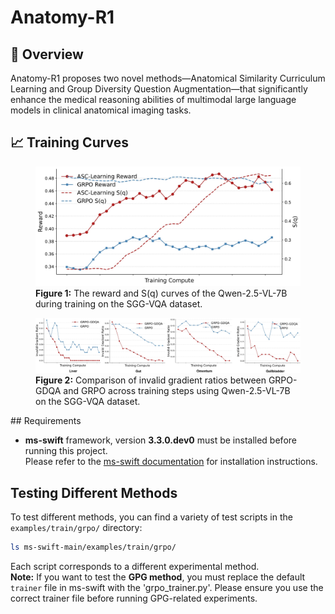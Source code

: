 # Anatomy-R1

## 📝 Overview
Anatomy-R1 proposes two novel methods—Anatomical Similarity Curriculum Learning and Group Diversity Question Augmentation—that significantly enhance the medical reasoning abilities of multimodal large language models in clinical anatomical imaging tasks.

## 📈 Training Curves

<figure>
  <img src="IMAGE/method1.jpg" alt="The reward and S(q) curves of the Qwen-2.5-VL-7B during training on the SGG-VQA dataset." width="480"/>
  <figcaption><b>Figure 1:</b> The reward and S(q) curves of the Qwen-2.5-VL-7B during training on the SGG-VQA dataset.</figcaption>
</figure>

<figure>
  <img src="IMAGE/REWARD_curve.jpg" alt="Comparison of invalid gradient ratios between GRPO-GDQA and GRPO across training steps using Qwen-2.5-VL-7B on the SGG-VQA dataset." width="480"/>
  <figcaption><b>Figure 2:</b> Comparison of invalid gradient ratios between GRPO-GDQA and GRPO across training steps using Qwen-2.5-VL-7B on the SGG-VQA dataset.</figcaption>
</figure>
## Requirements

- **ms-swift** framework, version **3.3.0.dev0** must be installed before running this project.  
  Please refer to the [ms-swift documentation](https://github.com/modelscope/swift) for installation instructions.
  

## Testing Different Methods

To test different methods, you can find a variety of test scripts in the `examples/train/grpo/` directory:

```bash
ls ms-swift-main/examples/train/grpo/
```

Each script corresponds to a different experimental method.  
**Note:**  If you want to test the **GPG method**, you must replace the default `trainer` file in ms-swift with the 'grpo_trainer.py'. Please ensure you use the correct trainer file before running GPG-related experiments.

